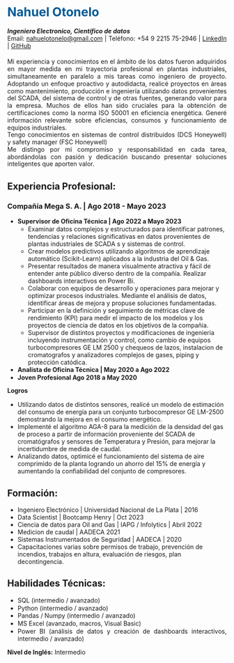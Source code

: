# **<font color="#005b96">Nahuel Otonelo</font>**

**_Ingeniero Electronico, Científico de datos_**

Email: [nahuelotonelo@gmail.com](mailto:nahuelotonelo@gmail.com) | Teléfono: +54 9 2215 75-2946 | [LinkedIn](https://www.linkedin.com/in/nahuel-elias-otonelo/) | [GitHub](https://github.com/Nahuel-Otonelo)



<style>
  /* Reduce el espacio entre párrafos y los justifica */
  p {
    margin: 0; /* Elimina el margen entre párrafos */
    line-height: 1.2; /* Establece la altura de línea */
    text-align: justify; /* Justifica el texto dentro de los párrafos */
  }

  /* Define un nuevo estilo para un párrafo con letra más grande */
  .large-text {
    font-size: 18px; /* Tamaño de fuente más grande */
  }
  /* Estilo para añadir espacio adicional arriba del párrafo */
    .extra-space {
    margin-top: 20px; /* Añade un margen superior de 20px */
    }
</style>


<p class="extra-space">Mi experiencia y conocimientos en el ámbito de los datos fueron adquiridos en mayor medida en mi trayectoria profesional en plantas industriales, simultaneamente en paralelo a mis tareas como ingeniero de proyecto. Adoptando un enfoque proactivo y autodidacta, realicé proyectos en áreas como mantenimiento, producción e ingeniería utilizando datos provenientes del SCADA, del sistema de control y de otras fuentes, generando valor para la empresa. Muchos de ellos han sido cruciales para la obtención de certificaciones como la norma ISO 50001 en eficiencia energética. Generé información relevante sobre eficiencias, consumos y funcionamiento de equipos industriales.

Tengo conocimientos en sistemas de control distribuidos (DCS Honeywell) y safety manager (FSC Honeywell)

Me distingo por mi compromiso y responsabilidad en cada tarea, abordándolas con pasión y dedicación buscando presentar soluciones inteligentes que aporten valor.</em></p>

## Experiencia Profesional:

### Compañía Mega S. A. | Ago 2018 - Mayo 2023
- **Supervisor de Oficina Técnica | Ago 2022 a Mayo 2023**

  - Examinar datos complejos y estructurados para identificar patrones, tendencias y relaciones significativas en datos provenientes de plantas industriales de SCADA s y sistemas de control.
  - Crear modelos predictivos utilizando algoritmos de aprendizaje automático (Scikit-Learn) aplicados a la industria del Oil & Gas. 
  - Presentar resultados de manera visualmente atractiva y fácil de entender ante público diverso dentro de la compañía. Realizar dashboards interactivos en Power Bi.
  - Colaborar con equipos de desarrollo y operaciones para mejorar y optimizar procesos industriales. Mediante el análisis de datos, identificar áreas de mejora y propuse soluciones fundamentadas.
  - Participar en la definición y seguimiento de métricas clave de rendimiento (KPI) para medir el impacto de los modelos y los proyectos de ciencia de datos en los objetivos de la compañia.
  - Supervisor de distintos proyectos y modificaciones de ingeniería incluyendo instrumentación y control, como cambio de equipos turbocompresores GE LM 2500 y chequeos de lazos, instalacion de cromatografos y analizadores complejos de gases, piping y protección catódica.

- **Analista de Oficina Técnica | May 2020 a Ago 2022**
- **Joven Profesional Ago 2018 a May 2020**

**Logros**
- Utilizando datos de distintos sensores, realicé un modelo de estimación del consumo de energía para un conjunto turbocompresor GE LM-2500 demostrando la mejora en el consumo energético.
- Implementé el algoritmo AGA-8 para la medición de la densidad del gas de proceso a partir de información proveniente del SCADA de cromatógrafos y sensores de Temperatura y Presión, para mejorar la incertidumbre de medida de caudal.
- Analizando datos, optimicé el funcionamiento del sistema de aire comprimido de la planta logrando un ahorro del 15% de energía y aumentando la confiabilidad del conjunto de compresores.


## Formación:

- Ingeniero Electrónico | Universidad Nacional de La Plata | 2016
- Data Scientist | Bootcamp Henry | Oct 2023
- Ciencia de datos para Oil and Gas | IAPG / Infolytics | Abril 2022
- Medicion de caudal | AADECA 2021
- Sistemas Instrumentados de Seguridad | AADECA | 2020
- Capacitaciones varias sobre permisos de trabajo, prevención de incendios, trabajos en altura, evaluación de riesgos, plan decontingencia.

## Habilidades Técnicas:

- <p>SQL (intermedio / avanzado)</p>
- <p>Python (intermedio / avanzado)</p>
- <p>Pandas / Numpy (intermedio / avanzado)</p>
- <p>MS Excel (avanzado, macros, Visual Basic)</p>
- <p>Power BI (análisis de datos y creación de dashboards interactivos, intermedio / avanzado)</p>


**Nivel de Inglés:**  Intermedio